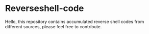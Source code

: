 # Reverseshell-code

Hello, this repository contains accumulated reverse shell codes from different sources, please feel free to contribute.
